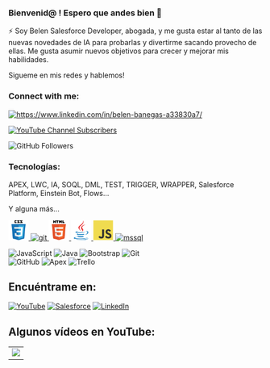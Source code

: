 ### Bienvenid@ ! Espero que andes bien 👋

⚡ Soy Belen Salesforce Developer, abogada, y me gusta estar al tanto de las nuevas novedades de IA para probarlas y divertirme sacando provecho de ellas. Me gusta asumir nuevos objetivos para crecer y mejorar mis habilidades. 

Sigueme en mis redes y hablemos!
<h3 align="left">Connect with me:</h3>
<p align="left">
<a href="https://linkedin.com/in/https://www.linkedin.com/in/belen-banegas-a33830a7/" target="blank"><img align="center" src="https://raw.githubusercontent.com/rahuldkjain/github-profile-readme-generator/master/src/images/icons/Social/linked-in-alt.svg" alt="https://www.linkedin.com/in/belen-banegas-a33830a7/" height="30" width="40" /></a> 
  
[![YouTube Channel Subscribers](https://img.shields.io/youtube/channel/subscribers/UCxPD7bsocoAMq8Dj18kmGyQ?style=social)](https://youtube.com/Belenbaneg)

![GitHub Followers](https://img.shields.io/github/followers/BelenBaneg?style=social)


<h3 align="left">Tecnologías:</h3>
  <p>APEX, LWC, IA, SOQL, DML, TEST, TRIGGER, WRAPPER, Salesforce Platform, Einstein Bot, Flows...</p>
Y alguna más...
<p align="left"> <a href="https://www.w3schools.com/css/" target="_blank" rel="noreferrer"> <img src="https://raw.githubusercontent.com/devicons/devicon/master/icons/css3/css3-original-wordmark.svg" alt="css3" width="40" height="40"/> </a> <a href="https://git-scm.com/" target="_blank" rel="noreferrer"> <img src="https://www.vectorlogo.zone/logos/git-scm/git-scm-icon.svg" alt="git" width="40" height="40"/> </a> <a href="https://www.w3.org/html/" target="_blank" rel="noreferrer"> <img src="https://raw.githubusercontent.com/devicons/devicon/master/icons/html5/html5-original-wordmark.svg" alt="html5" width="40" height="40"/> </a> <a href="https://www.java.com" target="_blank" rel="noreferrer"> <img src="https://raw.githubusercontent.com/devicons/devicon/master/icons/java/java-original.svg" alt="java" width="40" height="40"/> </a> <a href="https://developer.mozilla.org/en-US/docs/Web/JavaScript" target="_blank" rel="noreferrer"> <img src="https://raw.githubusercontent.com/devicons/devicon/master/icons/javascript/javascript-original.svg" alt="javascript" width="40" height="40"/> </a> <a href="https://www.microsoft.com/en-us/sql-server" target="_blank" rel="noreferrer"> <img src="https://www.svgrepo.com/show/303229/microsoft-sql-server-logo.svg" alt="mssql" width="40" height="40"/> </a> </p>

![JavaScript](https://img.shields.io/badge/-JavaScript-black?style=flat-square&logo=javascript)
![Java](https://img.shields.io/badge/Java-orange?style=flat-square&logo=java)
![Bootstrap](https://img.shields.io/badge/-Bootstrap-563D7C?style=flat-square&logo=bootstrap)
![Git](https://img.shields.io/badge/-Git-black?style=flat-square&logo=git)
</br>
![GitHub](https://img.shields.io/badge/-GitHub-181717?style=flat-square&logo=github)
![Apex](https://img.shields.io/badge/Apex-green?style=flat-square&logo=Apex)
![Trello](https://img.shields.io/badge/Trello-yellow?style=flat-square&logo=trello)



## Encuéntrame en:

[![YouTube](https://img.shields.io/badge/YouTube-BelenBanegas-FF0000?style=for-the-badge&logo=youtube&logoColor=white&labelColor=101010)](https://www.youtube.com/@Belenbaneg/videos)
[![Salesforce](https://img.shields.io/badge/Salesforce-Trailblazer-39E09B?style=for-the-badge&logo=Linktree&logoColor=white&labelColor=101010)](https://trailblazer.me/id/bbanegas)
[![LinkedIn](https://img.shields.io/badge/LinkedIn-Belen_Banegas-0077B5?style=for-the-badge&logo=linkedin&logoColor=white&labelColor=101010)](https://www.linkedin.com/in/belen-banegas-a33830a7/)


## Algunos vídeos en YouTube:

<table style="width:50%">
<tr>
<td>
<a href="https://www.youtube.com/watch?v=Ktlk5AVDtMU">
<img src="https://cdn.discordapp.com/attachments/1087057271776882721/1109602138713231380/Red_Colorful_Tips_Youtube_Thumbnail_1.png" size="3">
</a>
</td>
</table>





<!--
**BelenBaneg/BelenBaneg** is a ✨ _special_ ✨ repository because its `README.md` (this file) appears on your GitHub profile.

Here are some ideas to get you started:

- 🔭 I’m currently working on ...
- 🌱 I’m currently learning ...
- 👯 I’m looking to collaborate on ...
- 🤔 I’m looking for help with ...
- 💬 Ask me about ...
- 📫 How to reach me: ...
- 😄 Pronouns: ...
- ⚡ Fun fact: ...
-->
